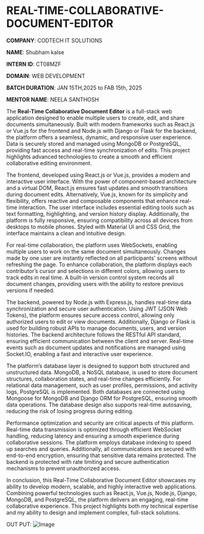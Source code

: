 # REAL-TIME-COLLABORATIVE-DOCUMENT-EDITOR
**COMPANY**: CODTECH IT SOLUTIONS

**NAME**: Shubham kalse

**INTERN ID**: CT08MZF

**DOMAIN**: WEB DEVELOPMENT

**BATCH DURATION**: JAN 15TH,2025 to FAB 15th, 2025

**MENTOR NAME**: NEELA SANTHOSH

The **Real-Time Collaborative Document Editor** is a full-stack web application designed to enable multiple users to create, edit, and share documents simultaneously. Built with modern frameworks such as React.js or Vue.js for the frontend and Node.js with Django or Flask for the backend, the platform offers a seamless, dynamic, and responsive user experience. Data is securely stored and managed using MongoDB or PostgreSQL, providing fast access and real-time synchronization of edits. This project highlights advanced technologies to create a smooth and efficient collaborative editing environment.

The frontend, developed using React.js or Vue.js, provides a modern and interactive user interface. With the power of component-based architecture and a virtual DOM, React.js ensures fast updates and smooth transitions during document edits. Alternatively, Vue.js, known for its simplicity and flexibility, offers reactive and composable components that enhance real-time interaction. The user interface includes essential editing tools such as text formatting, highlighting, and version history display. Additionally, the platform is fully responsive, ensuring compatibility across all devices from desktops to mobile phones. Styled with Material UI and CSS Grid, the interface maintains a clean and intuitive design.

For real-time collaboration, the platform uses WebSockets, enabling multiple users to work on the same document simultaneously. Changes made by one user are instantly reflected on all participants' screens without refreshing the page. To enhance collaboration, the platform displays each contributor’s cursor and selections in different colors, allowing users to track edits in real time. A built-in version control system records all document changes, providing users with the ability to restore previous versions if needed.

The backend, powered by Node.js with Express.js, handles real-time data synchronization and secure user authentication. Using JWT (JSON Web Tokens), the platform ensures secure access control, allowing only authorized users to edit or view documents. Additionally, Django or Flask is used for building robust APIs to manage documents, users, and version histories. The backend architecture follows the RESTful API standard, ensuring efficient communication between the client and server. Real-time events such as document updates and notifications are managed using Socket.IO, enabling a fast and interactive user experience.

The platform’s database layer is designed to support both structured and unstructured data. MongoDB, a NoSQL database, is used to store document structures, collaboration states, and real-time changes efficiently. For relational data management, such as user profiles, permissions, and activity logs, PostgreSQL is implemented. Both databases are connected using Mongoose for MongoDB and Django ORM for PostgreSQL, ensuring smooth data operations. The database design also supports real-time autosaving, reducing the risk of losing progress during editing.

Performance optimization and security are critical aspects of this platform. Real-time data transmission is optimized through efficient WebSocket handling, reducing latency and ensuring a smooth experience during collaborative sessions. The platform employs database indexing to speed up searches and queries. Additionally, all communications are secured with end-to-end encryption, ensuring that sensitive data remains protected. The backend is protected with rate limiting and secure authentication mechanisms to prevent unauthorized access.

In conclusion, this Real-Time Collaborative Document Editor showcases my ability to develop modern, scalable, and highly interactive web applications. Combining powerful technologies such as React.js, Vue.js, Node.js, Django, MongoDB, and PostgreSQL, the platform delivers an engaging, real-time collaborative experience. This project highlights both my technical expertise and my ability to design and implement complex, full-stack solutions.

OUT PUT:
![Image](https://github.com/user-attachments/assets/f8609821-cd79-4a26-8ef6-0e6e152dda7c)


